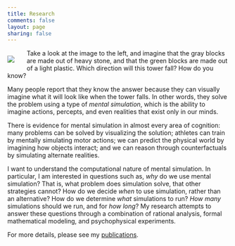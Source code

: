 ```yaml
---
title: Research
comments: false
layout: page
sharing: false
---
```


<img src="/images/mass-tower.png" style="float:left; margin: 1em 2em 1.5em 0em;" />

Take a look at the image to the left, and imagine that the gray blocks
are made out of heavy stone, and that the green blocks are made out of
a light plastic. Which direction will this tower fall? How do you
know?

Many people report that they know the answer because they can visually
imagine what it will look like when the tower falls. In other words,
they solve the problem using a type of *mental simulation*, which is
the ability to imagine actions, percepts, and even realities that
exist only in our minds.

There is evidence for mental simulation in almost every area of
cognition: many problems can be solved by visualizing the solution;
athletes can train by mentally simulating motor actions; we can
predict the physical world by imagining how objects interact; and we
can reason through counterfactuals by simulating alternate realities.

I want to understand the computational nature of mental simulation. In
particular, I am interested in questions such as, *why* do we use
mental simulation? That is, what problem does simulation solve, that
other strategies cannot?  How do we decide *when* to use simulation,
rather than an alternative? How do we determine *what* simulations to
run? *How many* simulations should we run, and for *how long*? My
research attempts to answer these questions through a combination of
rational analysis, formal mathematical modeling, and psychophysical
experiments. 

For more details, please see my [publications](/publications).
